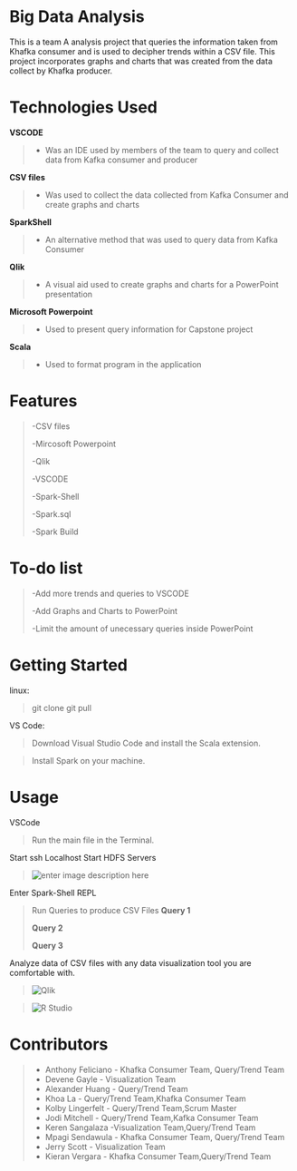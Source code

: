 # Big Data Analysis

This is a team A analysis project that queries the information taken from Khafka consumer and is used to decipher trends within a CSV file. This project incorporates graphs and charts that was created from the data collect by Khafka producer.


# Technologies Used

**VSCODE**
>- Was an IDE used by members of the team to query and collect data from Kafka consumer and producer

**CSV files**
>- Was used to collect the data collected from Kafka Consumer and create graphs and charts

**SparkShell**
>- An alternative method that was used to query data from Kafka Consumer

**Qlik**
>- A visual aid used to create graphs and charts for a PowerPoint presentation

**Microsoft Powerpoint**
>- Used to present query information for Capstone project

**Scala**
>- Used to format program in the application

# Features
>-CSV files
>
>-Mircosoft Powerpoint
>
>-Qlik
>
>-VSCODE
>
>-Spark-Shell
>
>-Spark.sql
>
>-Spark Build 
>
# To-do list
>-Add more trends and queries to VSCODE
>
>-Add Graphs and Charts to PowerPoint
>
>-Limit the amount of unecessary queries inside PowerPoint
>

# Getting Started

linux:
>git clone 
git pull 


VS Code: 
>Download Visual Studio Code and install the Scala extension.
>



>Install Spark on your machine.

# Usage

VSCode
>Run the main file in the Terminal.
>
>
Start ssh Localhost
Start HDFS Servers

>![enter image description here](https://ucarecdn.com/a0ee2163-6137-4f79-81b8-73fef82f9ee4/ScreenShot20220601at125037PM.png)
>
Enter Spark-Shell REPL 
>Run Queries to produce CSV Files
>**Query 1**
>>
>
>**Query 2**
>>
>
>**Query 3**
>>

Analyze data of CSV files with any data visualization tool you are comfortable with. 
>![Qlik](https://ucarecdn.com/3f7df306-adc0-4c28-a59b-fad088cc33a1/qlikvectorlogosmall.png)

>![R Studio](https://ucarecdn.com/08129904-899e-484d-99fb-197df7293ea8/R.png)
# Contributors
>- Anthony Feliciano - Khafka Consumer Team, Query/Trend Team
>- Devene Gayle - Visualization Team
>- Alexander Huang - Query/Trend Team 
>- Khoa La - Query/Trend Team,Khafka Consumer Team 
>- Kolby Lingerfelt - Query/Trend Team,Scrum Master
>- Jodi Mitchell - Query/Trend Team,Kafka Consumer Team
>- Keren Sangalaza -Visualization Team,Query/Trend Team
>- Mpagi Sendawula - Khafka Consumer Team, Query/Trend Team
>- Jerry Scott - Visualization Team
>- Kieran Vergara - Khafka Consumer Team,Query/Trend Team


